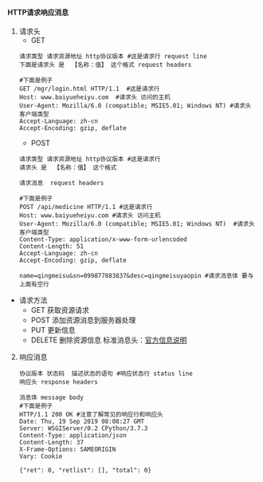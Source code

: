 #### HTTP请求响应消息

1. 请求头
    - GET
    ```shell
    请求类型 请求资源地址 http协议版本 #这是请求行 request line
    下面是请求头 是  【名称：值】 这个格式 request headers

    #下面是例子
    GET /mgr/login.html HTTP/1.1  #这是请求行
    Host: www.baiyueheiyu.com  #请求头 访问的主机
    User-Agent: Mozilla/6.0 (compatible; MSIE5.01; Windows NT) #请求头 客户端类型
    Accept-Language: zh-cn
    Accept-Encoding: gzip, deflate
    ```
    - POST
    ```shell
    请求类型 请求资源地址 http协议版本 #这是请求行
    请求头 是  【名称：值】 这个格式

    请求消息  request headers

    #下面是例子
    POST /api/medicine HTTP/1.1 #这是请求行
    Host: www.baiyueheiyu.com #请求头 访问主机
    User-Agent: Mozilla/6.0 (compatible; MSIE5.01; Windows NT)  #请求头 客户端类型
    Content-Type: application/x-www-form-urlencoded
    Content-Length: 51
    Accept-Language: zh-cn
    Accept-Encoding: gzip, deflate

    name=qingmeisu&sn=099877883837&desc=qingmeisuyaopin #请求消息体 要与上面有空行
    ```

- 请求方法
    - GET 获取资源请求
    - POST 添加资源消息到服务器处理
    - PUT 更新信息
    - DELETE 删除资源信息
    标准消息头：[官方信息说明](https://developer.mozilla.org/en-US/docs/Web/HTTP/Headers)

2. 响应消息
    ```shell
    协议版本 状态码  描述状态的语句 #响应状态行 status line
    响应头 response headers

    消息体 message body
    #下面是例子
    HTTP/1.1 200 OK #注意了解常见的响应行和响应头
    Date: Thu, 19 Sep 2019 08:08:27 GMT
    Server: WSGIServer/0.2 CPython/3.7.3
    Content-Type: application/json
    Content-Length: 37
    X-Frame-Options: SAMEORIGIN
    Vary: Cookie

    {"ret": 0, "retlist": [], "total": 0}
    ```